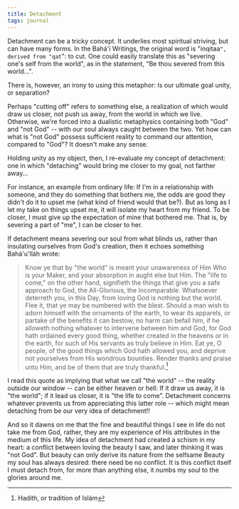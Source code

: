 ```yaml
---
title: Detachment
tags: journal
---
```


Detachment can be a tricky concept.  It underlies most spiritual
striving, but can have many forms.  In the Bahá'í Writings, the original
word is "inqitaa`", derived from "qat`": to cut.  One could easily
translate this as "severing one's self from the world", as in the
statement, "Be thou severed from this world...".

There is, however, an irony to using this metaphor: Is our ultimate goal
unity, or separation?

Perhaps "cutting off" refers to something else, a realization of which
would draw us closer, not push us away, from the world in which we live.
Otherwise, we're forced into a dualistic metaphysics containing both
"God" and "not God" -- with our soul always caught between the two.  Yet
how can what is "not God" possess sufficient reality to command our
attention, compared to "God"?  It doesn't make any sense.

Holding unity as my object, then, I re-evaluate my concept of
detachment: one in which "detaching" would bring me closer to my goal,
not farther away...

For instance, an example from ordinary life: If I'm in a relationship
with someone, and they do something that bothers me, the odds are good
they didn't do it to upset me (what kind of friend would that be?).  But
as long as I let my take on things upset me, it will isolate my heart
from my friend.  To be closer, I must give up the expectation of mine
that bothered me.  That is, by severing a part of "me", I can be closer
to her.

If detachment means severing our soul from what blinds us, rather than
insulating ourselves from God's creation, then it echoes something
Bahá'u'lláh wrote:

> Know ye that by "the world" is meant your unawareness of Him Who is
> your Maker, and your absorption in aught else but Him.  The "life to
> come," on the other hand, signifieth the things that give you a safe
> approach to God, the All-Glorious, the Incomparable.  Whatsoever
> deterreth you, in this Day, from loving God is nothing but the world.
> Flee it, that ye may be numbered with the blest.  Should a man wish to
> adorn himself with the ornaments of the earth, to wear its apparels,
> or partake of the benefits it can bestow, no harm can befall him, if
> he alloweth nothing whatever to intervene between him and God, for God
> hath ordained every good thing, whether created in the heavens or in
> the earth, for such of His servants as truly believe in Him.  Eat ye,
> O people, of the good things which God hath allowed you, and deprive
> not yourselves from His wondrous bounties.  Render thanks and praise
> unto Him, and be of them that are truly thankful.[^1]

I read this quote as implying that what we call "the world" -- the
reality outside our window -- can be either heaven or hell: If it draw
us away, it is "the world"; if it lead us closer, it is "the life to
come".  Detachment concerns whatever prevents us from appreciating this
latter role -- which might mean detaching from be our very idea of
detachment!!

And so it dawns on me that the fine and beautiful things I see in life
do not take me from God, rather, they are my experience of His
attributes in the medium of this life.  My idea of detachment had
created a schism in my heart: a conflict between loving the beauty I
saw, and later thinking it was "not God".  But beauty can only derive
its nature from the selfsame Beauty my soul has always desired: there
need be no conflict.  It is this conflict itself I must detach from, for
more than anything else, it numbs my soul to the glories around me.

[^1]:  Hadith, or tradition of Islám


